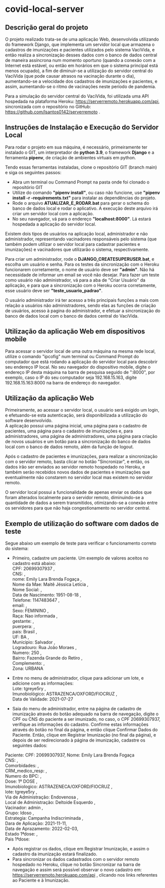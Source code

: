 # covid-local-server

## Descrição geral do projeto  

O projeto realizado trata-se de uma aplicação Web, desenvolvida utilizando do framework Django, que implementa um servidor local que armazena o cadastros de imunizações e pacientes utilizados pelo sistema VaciVida, e então realiza a sincronização desses dados com o banco de dados central de maneira assíncrona num momento oportuno (quando a conexão com a Internet está estável, ou então em horários em que o sistema principal está menos ocupado), a fim de diminuir-se a utilização do servidor central do VaciVida (que pode causar atrasos na vacinação durante o dia), aumentando-se a velocidade dos cadastros de imunizações e pacientes, e assim, aumentando-se o ritmo de vacinações neste período de pandemia.  

Para a simulação do servidor central do VaciVida, foi utilizada uma API hospedada na plataforma Heroku: https://serverremoto.herokuapp.com/api, sincronizada com o repositório no GitHub: https://github.com/lsantos0142/serverremoto .  

## Instruções de Instalação e Execução do Servidor Local  

Para rodar o projeto em sua máquina, é necessário, primeiramente ter instalado o GIT, um interpretador de **python 3.9**, o framework **Django** e a ferramenta **pipenv**, de criação de ambientes virtuais em python.  

Tendo essas ferramentas instaladas, clone o repositório GIT (branch main) e siga os seguintes passos:  

* Abra um terminal ou Command Prompt na pasta onde foi clonado o repositório GIT  
* Utilize do comando **"pipenv install"**, ou caso não funcione, use **"pipenv install -r -requirements.txt"** para instalar as dependências do projeto.  
* Rode o arquivo **ATUALIZAR_E_RODAR.bat** para gerar o schema do banco de dados local e rodar o aplicativo. A execução deste arquivo irá criar um servidor local com a aplicação.  
* No seu navegador, vá para o endereço **"localhost:8000"**. Lá estará hospedada a aplicação do servidor local.  

Existem dois tipos de usuários na aplicação local, administrador e não administrador, representando vacinadores responsáveis pelo sistema (que também podem utilizar o servidor local para cadastrar pacientes e imunizações) e vacinadores que utilizarão o sistema, respectivamente.  

Para criar um administrador, rode o **DJANGO_CREATESUPERUSER.bat**, e escolha um usuário e senha. Para os testes da sincronização com o Heroku funcionarem corretamente, o nome de usuário deve ser **"admin"**. Não há necessidade de informar um email se você não desejar. Para fazer um teste como usuário não administrador, vá para a aba de "Criar Usuário" da aplicação, e para que a sincronização com o Heroku ocorra corretamente, esse usuário deve ser **"teste_usuario_padrao"**.  

O usuário administrador irá ter acesso a três principais funções a mais com relação a usuários não administradores, sendo elas as funções de criação de usuários, acesso à pagina do administrador, e efetuar a sincronização do banco de dados local com o banco de dados central do VaciVida.  

## Utilização da aplicação Web em dispositivos mobile  

Para acessar o servidor local de uma outra máquina na mesma rede local, utilize o comando "ipcofig" num terminal  ou Command Prompt do computador que está rodando a aplicação do servidor local para descobrir seu endereço IP local. No seu navegador do dispositivo mobile, digite o endereço IP desta máquina na barra de pesquisa seguido de ":8000", por exemplo, caso o IP do seu computador seja 192.168.15.163, digite 192.168.15.163:8000 na barra de endereço do navegador.  

## Utilização da aplicação Web  

Primeiramente, ao acessar o servidor local, o usuário será exigido um login, e efetuando-se esta autenticação, será disponibilizada a utilização do software desenvolvido.  
A aplicação possui uma página inicial, uma página para o cadastro de pacientes, uma página para o cadastro de imunizações e, para administradores, uma página de administradores, uma página para criação de novos usuários e um botão para a sincronização do banco de dados local com o banco de dados remoto, além da função de logout.  

Após o cadastro de pacientes e imunizações, para realizar a sincronização com o servidor remoto, basta clicar no botão "Sincronizar", e então, os dados irão ser enviados ao servidor remoto hospedado no Heroku, e também serão recebidos novos dados de pacientes e imunizações que eventualmente não constarem no servidor local mas existem no servidor remoto.  

O servidor local possui a funcionalidade de apenas enviar os dados que foram alterados localmente para o servidor remoto, diminuindo-se a quantidade de dados a serem transmitidos, otimizando-se a conexão entre os servidores para que não haja congestionamento no servidor central.  

## Exemplo de utilização do software com dados de teste  

Segue abaixo um exemplo de teste para verificar o funcionamento correto do sistema:  

* Primeiro, cadastre um paciente. Um exemplo de valores aceitos no cadastro está abaixo:  
CPF: 20699307937 ,  
CNS: ,  
nome: Emily Lara Brenda Fogaça ,  
Nome da Mae: Maitê Jéssica Letícia ,  
Nome Social: ,  
Data de Nascimento: 1951-08-18 ,  
Telefone: 1147483647 ,  
email: ,  
Sexo: FEMININO ,  
Raça: Nao informada ,  
gestante: ,  
puerpera: ,  
pais: Brasil ,  
UF: BA ,  
Municipio: Salvador ,  
Logradouro: Rua João Moraes ,  
Numero: 250 ,  
Bairro: Fazenda Grande do Retiro ,  
Complemento: ,  
Zona: URBANA 

* Entre no menu de administrador, clique para adicionar um lote, e adicione com as informações:  
Lote: tgreye5ry ,  
Imunobiológico: ASTRAZENCA/OXFORD/FIOCRUZ ,  
Data de Validade: 2021-07-27  

* Saia do menu de administrador, entre na página de cadastro de imunização através do botão adequado na barra de navegação, digite o CPF ou CNS do paciente a ser imunizado, no caso, o CPF 20699307937, verifique as informações do cadastro. Confirme estas informações através do botão no final da página, e então clique Confirmar Dados do Paciente. Então, clique em Registrar Imunização (no final da página), e depois de ser redirecionado à página de imunização, cadastre os seguintes dados:  

Paciente: CPF: 20699307937, Nome: Emily Lara Brenda Fogaça  
CNS: ,  
Comorbidades: ,   
CRM_medico_resp: ,  
Numero do BPC: ,  
Dose: 1º DOSE ,  
Imunobiologico: ASTRAZENECA/OXFORD/FIOCRUZ ,  
lote: tgreye5ry ,  
Via de Administração: Endovenosa ,  
Local de Administração: Deltoide Esquerdo ,  
Vacinador: admin ,  
Grupo: Idoso ,  
Estrategia: Campanha Indiscriminada ,  
Dara de Aplicação: 2021-11-11,  
Data de Aprazamento: 2022-02-03,  
Estado 1ªdose: ,  
Pais 1ªdose:   
        
* Após registrar os dados, clique em Registrar Imunização, e assim o cadastro da imunização estará finalizado.  
* Para sincronizar os dados cadastrados com o servidor remoto hospedado no Heroku, clique no botão Sincronizar na barra de navegação e assim será possível observar o novo cadastro em: https://serverremoto.herokuapp.com/api , clicando nos links referentes ao Paciente e à Imunização.  
